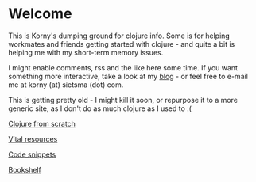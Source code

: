 # Welcome

This is Korny's dumping ground for clojure info.  Some is for helping workmates and friends getting
started with clojure - and quite a bit is helping me with my short-term memory issues.

I might enable comments, rss and the like here some time.  If you want something more interactive, take a look at my [blog](http://blog.korny.info) - or feel free to e-mail me at korny (at) sietsma (dot) com.

This is getting pretty old - I might kill it soon, or repurpose it to a more
generic site, as I don't do as much clojure as I used to :(

[Clojure from scratch](scratch)

[Vital resources](resources)

[Code snippets](snippets)

[Bookshelf](bookshelf)
